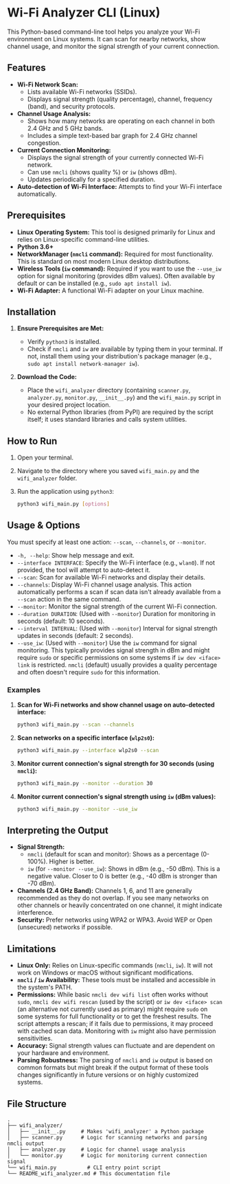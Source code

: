 # Wi-Fi Analyzer CLI (Linux)

This Python-based command-line tool helps you analyze your Wi-Fi environment on Linux systems. It can scan for nearby networks, show channel usage, and monitor the signal strength of your current connection.

## Features

*   **Wi-Fi Network Scan:**
    *   Lists available Wi-Fi networks (SSIDs).
    *   Displays signal strength (quality percentage), channel, frequency (band), and security protocols.
*   **Channel Usage Analysis:**
    *   Shows how many networks are operating on each channel in both 2.4 GHz and 5 GHz bands.
    *   Includes a simple text-based bar graph for 2.4 GHz channel congestion.
*   **Current Connection Monitoring:**
    *   Displays the signal strength of your currently connected Wi-Fi network.
    *   Can use `nmcli` (shows quality %) or `iw` (shows dBm).
    *   Updates periodically for a specified duration.
*   **Auto-detection of Wi-Fi Interface:** Attempts to find your Wi-Fi interface automatically.

## Prerequisites

*   **Linux Operating System:** This tool is designed primarily for Linux and relies on Linux-specific command-line utilities.
*   **Python 3.6+**
*   **NetworkManager (`nmcli` command):** Required for most functionality. This is standard on most modern Linux desktop distributions.
*   **Wireless Tools (`iw` command):** Required if you want to use the `--use_iw` option for signal monitoring (provides dBm values). Often available by default or can be installed (e.g., `sudo apt install iw`).
*   **Wi-Fi Adapter:** A functional Wi-Fi adapter on your Linux machine.

## Installation

1.  **Ensure Prerequisites are Met:**
    *   Verify `python3` is installed.
    *   Check if `nmcli` and `iw` are available by typing them in your terminal. If not, install them using your distribution's package manager (e.g., `sudo apt install network-manager iw`).

2.  **Download the Code:**
    *   Place the `wifi_analyzer` directory (containing `scanner.py`, `analyzer.py`, `monitor.py`, `__init__.py`) and the `wifi_main.py` script in your desired project location.
    *   No external Python libraries (from PyPI) are required by the script itself; it uses standard libraries and calls system utilities.

## How to Run

1.  Open your terminal.
2.  Navigate to the directory where you saved `wifi_main.py` and the `wifi_analyzer` folder.
3.  Run the application using `python3`:

    ```bash
    python3 wifi_main.py [options]
    ```

## Usage & Options

You must specify at least one action: `--scan`, `--channels`, or `--monitor`.

*   `-h, --help`: Show help message and exit.
*   `--interface INTERFACE`: Specify the Wi-Fi interface (e.g., `wlan0`). If not provided, the tool will attempt to auto-detect it.
*   `--scan`: Scan for available Wi-Fi networks and display their details.
*   `--channels`: Display Wi-Fi channel usage analysis. This action automatically performs a scan if scan data isn't already available from a `--scan` action in the same command.
*   `--monitor`: Monitor the signal strength of the current Wi-Fi connection.
*   `--duration DURATION`: (Used with `--monitor`) Duration for monitoring in seconds (default: 10 seconds).
*   `--interval INTERVAL`: (Used with `--monitor`) Interval for signal strength updates in seconds (default: 2 seconds).
*   `--use_iw`: (Used with `--monitor`) Use the `iw` command for signal monitoring. This typically provides signal strength in dBm and might require `sudo` or specific permissions on some systems if `iw dev <iface> link` is restricted. `nmcli` (default) usually provides a quality percentage and often doesn't require `sudo` for this information.

### Examples

1.  **Scan for Wi-Fi networks and show channel usage on auto-detected interface:**
    ```bash
    python3 wifi_main.py --scan --channels
    ```

2.  **Scan networks on a specific interface (`wlp2s0`):**
    ```bash
    python3 wifi_main.py --interface wlp2s0 --scan
    ```

3.  **Monitor current connection's signal strength for 30 seconds (using `nmcli`):**
    ```bash
    python3 wifi_main.py --monitor --duration 30
    ```

4.  **Monitor current connection's signal strength using `iw` (dBm values):**
    ```bash
    python3 wifi_main.py --monitor --use_iw
    ```

## Interpreting the Output

*   **Signal Strength:**
    *   `nmcli` (default for scan and monitor): Shows as a percentage (0-100%). Higher is better.
    *   `iw` (for `--monitor --use_iw`): Shows in dBm (e.g., -50 dBm). This is a negative value. Closer to 0 is better (e.g., -40 dBm is stronger than -70 dBm).
*   **Channels (2.4 GHz Band):** Channels 1, 6, and 11 are generally recommended as they do not overlap. If you see many networks on other channels or heavily concentrated on one channel, it might indicate interference.
*   **Security:** Prefer networks using WPA2 or WPA3. Avoid WEP or Open (unsecured) networks if possible.

## Limitations

*   **Linux Only:** Relies on Linux-specific commands (`nmcli`, `iw`). It will not work on Windows or macOS without significant modifications.
*   **`nmcli` / `iw` Availability:** These tools must be installed and accessible in the system's PATH.
*   **Permissions:** While basic `nmcli dev wifi list` often works without `sudo`, `nmcli dev wifi rescan` (used by the script) or `iw dev <iface> scan` (an alternative not currently used as primary) might require `sudo` on some systems for full functionality or to get the freshest results. The script attempts a rescan; if it fails due to permissions, it may proceed with cached scan data. Monitoring with `iw` might also have permission sensitivities.
*   **Accuracy:** Signal strength values can fluctuate and are dependent on your hardware and environment.
*   **Parsing Robustness:** The parsing of `nmcli` and `iw` output is based on common formats but might break if the output format of these tools changes significantly in future versions or on highly customized systems.

## File Structure
```
.
├── wifi_analyzer/
│   ├── __init__.py     # Makes 'wifi_analyzer' a Python package
│   ├── scanner.py      # Logic for scanning networks and parsing nmcli output
│   ├── analyzer.py     # Logic for channel usage analysis
│   └── monitor.py      # Logic for monitoring current connection signal
└── wifi_main.py          # CLI entry point script
└── README_wifi_analyzer.md # This documentation file
```
```
